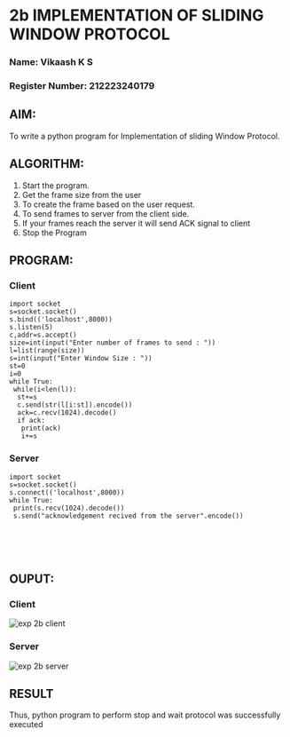 # 2b IMPLEMENTATION OF SLIDING WINDOW PROTOCOL
### Name: Vikaash K S
### Register Number: 212223240179
## AIM:
To write a python program for Implementation of sliding Window Protocol.

## ALGORITHM:
1. Start the program.
2. Get the frame size from the user
3. To create the frame based on the user request.
4. To send frames to server from the client side.
5. If your frames reach the server it will send ACK signal to client
6. Stop the Program

## PROGRAM:
### Client
```
import socket
s=socket.socket()
s.bind(('localhost',8000))
s.listen(5)
c,addr=s.accept()
size=int(input("Enter number of frames to send : "))
l=list(range(size))
s=int(input("Enter Window Size : "))
st=0
i=0
while True:
 while(i<len(l)):
  st+=s
  c.send(str(l[i:st]).encode())
  ack=c.recv(1024).decode()
  if ack:
   print(ack)
   i+=s
```
### Server
```
import socket
s=socket.socket()
s.connect(('localhost',8000))
while True: 
 print(s.recv(1024).decode())
 s.send("acknowledgement recived from the server".encode())
```
<br> <br> <br>
## OUPUT:
### Client
![exp 2b client](https://github.com/user-attachments/assets/813b2b66-c154-47ae-ba05-a558b811eaf5)

### Server
![exp 2b server ](https://github.com/user-attachments/assets/d51d24a4-9ead-4fe9-bd5b-180d4e245f56)

## RESULT
Thus, python program to perform stop and wait protocol was successfully executed
